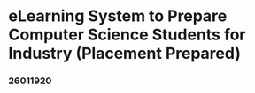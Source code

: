 # eLearning System to Prepare Computer Science Students for Industry (Placement Prepared)

### 26011920
